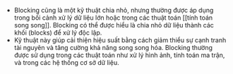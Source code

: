 - Blocking cũng là một kỹ thuật chia nhỏ, nhưng thường được áp dụng trong bối cảnh xử lý dữ liệu lớn hoặc trong các thuật toán [[tính toán song song]]. Blocking có thể được hiểu là chia nhỏ dữ liệu thành các khối (blocks) để xử lý độc lập.
- Kỹ thuật này giúp cải thiện hiệu suất bằng cách giảm thiểu sự cạnh tranh tài nguyên và tăng cường khả năng song song hóa. Blocking thường được sử dụng trong các thuật toán như xử lý hình ảnh, tính toán ma trận, và trong các hệ thống cơ sở dữ liệu.